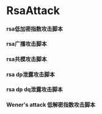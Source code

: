 # RsaAttack

#### rsa低加密指数攻击脚本
#### rsa广播攻击脚本
#### rsa共模攻击脚本
#### rsa  dp泄露攻击脚本
#### rsa  dp  dq泄露攻击脚本
#### Wener's attack 低解密指数攻击脚本
